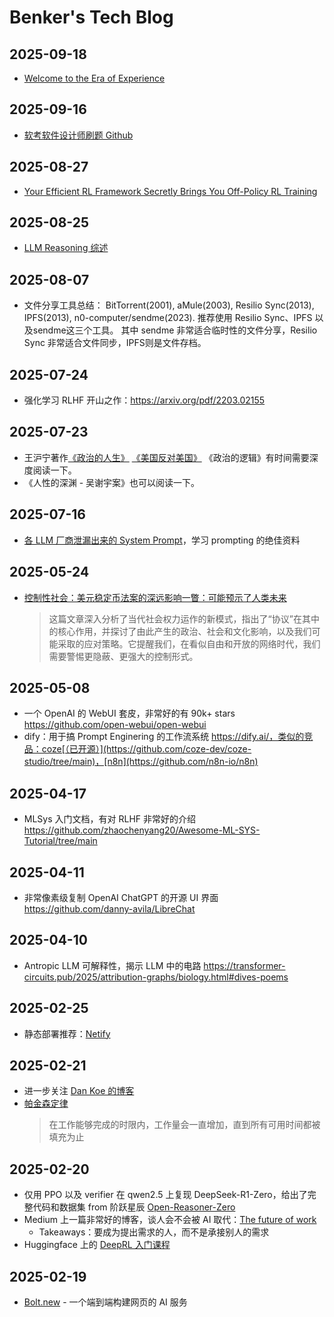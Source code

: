 # Benker's Tech Blog

## 2025-09-18
* [Welcome to the Era of Experience](https://storage.googleapis.com/deepmind-media/Era-of-Experience%20/The%20Era%20of%20Experience%20Paper.pdf)

## 2025-09-16
* [软考软件设计师刷题 Github](https://github.com/xiaomabenten/software_designer)

## 2025-08-27
* [Your Efficient RL Framework Secretly Brings You Off-Policy RL Training](https://fengyao.notion.site/off-policy-rl#245721e3f6c480eaa892fe53b080c05d)

## 2025-08-25
* [LLM Reasoning 综述](https://dennyzhou.github.io/LLM-Reasoning-Stanford-CS-25.pdf)

## 2025-08-07
* 文件分享工具总结：
BitTorrent(2001), aMule(2003),
Resilio Sync(2013), IPFS(2013),
n0-computer/sendme(2023).
推荐使用 Resilio Sync、IPFS 以及sendme这三个工具。
其中 sendme 非常适合临时性的文件分享，Resilio Sync 非常适合文件同步，IPFS则是文件存档。

## 2025-07-24
* 强化学习 RLHF 开山之作：https://arxiv.org/pdf/2203.02155

## 2025-07-23
* 王沪宁著作[《政治的人生》](https://www.scribd.com/document/537954544/%E6%94%BF%E6%B2%BB%E7%9A%84%E4%BA%BA%E7%94%9F-%E7%8E%8B%E6%B2%AA%E5%AE%81-1995) [《美国反对美国》](https://github.com/zealotCE/America-Against-America/tree/master) 《政治的逻辑》有时间需要深度阅读一下。
* 《人性的深渊 - 吴谢宇案》也可以阅读一下。

## 2025-07-16
* [各 LLM 厂商泄漏出来的 System Prompt](https://github.com/elder-plinius/CL4R1T4S/tree/main)，学习 prompting 的绝佳资料

## 2025-05-24
* [控制性社会：美元稳定币法案的深远影响一瞥：可能预示了人类未来](archive/The%20New%20Control%20Society.md)
  > 这篇文章深入分析了当代社会权力运作的新模式，指出了“协议”在其中的核心作用，并探讨了由此产生的政治、社会和文化影响，以及我们可能采取的应对策略。它提醒我们，在看似自由和开放的网络时代，我们需要警惕更隐蔽、更强大的控制形式。


## 2025-05-08
* 一个 OpenAI 的 WebUI 套皮，非常好的有 90k+ stars https://github.com/open-webui/open-webui
* dify：用于搞 Prompt Enginering 的工作流系统 https://dify.ai/，类似的竞品：coze[（已开源）](https://github.com/coze-dev/coze-studio/tree/main)，[n8n](https://github.com/n8n-io/n8n)

## 2025-04-17
* MLSys 入门文档，有对 RLHF 非常好的介绍 https://github.com/zhaochenyang20/Awesome-ML-SYS-Tutorial/tree/main

## 2025-04-11
* 非常像素级复制 OpenAI ChatGPT 的开源 UI 界面 https://github.com/danny-avila/LibreChat

## 2025-04-10
* Antropic LLM 可解释性，揭示 LLM 中的电路 https://transformer-circuits.pub/2025/attribution-graphs/biology.html#dives-poems

## 2025-02-25
* 静态部署推荐：[Netify](https://www.netlify.com/)

## 2025-02-21
* 进一步关注 [Dan Koe 的博客](https://thedankoe.com/)
* [帕金森定律](https://en.wikipedia.org/wiki/Parkinson%27s_law)
  > 在工作能够完成的时限内，工作量会一直增加，直到所有可用时间都被填充为止

## 2025-02-20
* 仅用 PPO 以及 verifier 在 qwen2.5 上复现 DeepSeek-R1-Zero，给出了完整代码和数据集 from 阶跃星辰 [Open-Reasoner-Zero](https://github.com/Open-Reasoner-Zero/Open-Reasoner-Zero/tree/main)
* Medium 上一篇非常好的博客，谈人会不会被 AI 取代：[The future of work](https://freedium.cfd/https://thedankoe.medium.com/the-future-of-work-avoid-learning-these-skills-2d788081fc1c)
  * Takeaways：要成为提出需求的人，而不是承接别人的需求
* Huggingface 上的 [DeepRL 入门课程](https://huggingface.co/learn/deep-rl-course/unit0/introduction)

## 2025-02-19
* [Bolt.new](https://blot.new) - 一个端到端构建网页的 AI 服务



